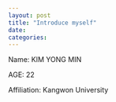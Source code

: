 ```yaml
---
layout: post
title: "Introduce myself"
date: 
categories:
---
```

Name: KIM YONG MIN <bn/>

AGE: 22 <bn/>

Affiliation: Kangwon University <bn/>


